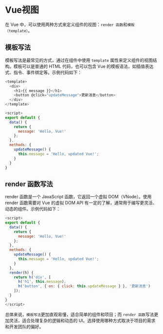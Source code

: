 # Vue视图

在 Vue 中，可以使用两种方式来定义组件的视图：`render 函数`和`模板（template）`。

## 模板写法

模板写法是最常见的方式，通过在组件中使用 `template` 属性来定义组件的视图结构。模板可以是普通的 HTML 代码，也可以包含 Vue 的模板语法，如插值表达式、指令、事件绑定等。示例代码如下：

```javascript
<template>
  <div>
    <h1>{{ message }}</h1>
    <button @click="updateMessage">更新消息</button>
  </div>
</template>

<script>
export default {
  data() {
    return {
      message: 'Hello, Vue!'
    };
  },
  methods: {
    updateMessage() {
      this.message = 'Hello, updated Vue!';
    }
  }
}
```

## render 函数写法

render 函数是一个 JavaScript 函数，它返回一个虚拟 DOM（VNode）。使用 render 函数需要对 Vue 的虚拟 DOM API 有一定的了解，通常用于编写更灵活、动态的组件。示例代码如下：

```javascript
<script>
export default {
  data() {
    return {
      message: 'Hello, Vue!'
    };
  },
  methods: {
    updateMessage() {
      this.message = 'Hello, updated Vue!';
    }
  },
  render(h) {
    return h('div', [
      h('h1', this.message),
      h('button', { on: { click: this.updateMessage } }, '更新消息')
    ]);
  }
}
</script>
```

总体来说，`模板写法`更加直观易懂，适合简单的组件和项目；而 `render 函数`写法更加灵活，适合处理复杂的逻辑和动态的 UI。选择使用哪种方式取决于项目的需求和开发团队的偏好。